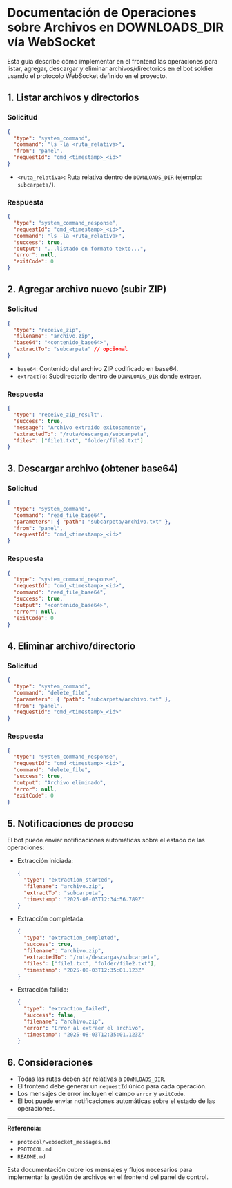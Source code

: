 # Documentación de Operaciones sobre Archivos en DOWNLOADS_DIR vía WebSocket

Esta guía describe cómo implementar en el frontend las operaciones para listar, agregar, descargar y eliminar archivos/directorios en el bot soldier usando el protocolo WebSocket definido en el proyecto.

## 1. Listar archivos y directorios

### Solicitud
```json
{
  "type": "system_command",
  "command": "ls -la <ruta_relativa>",
  "from": "panel",
  "requestId": "cmd_<timestamp>_<id>"
}
```
- `<ruta_relativa>`: Ruta relativa dentro de `DOWNLOADS_DIR` (ejemplo: `subcarpeta/`).

### Respuesta
```json
{
  "type": "system_command_response",
  "requestId": "cmd_<timestamp>_<id>",
  "command": "ls -la <ruta_relativa>",
  "success": true,
  "output": "...listado en formato texto...",
  "error": null,
  "exitCode": 0
}
```

## 2. Agregar archivo nuevo (subir ZIP)

### Solicitud
```json
{
  "type": "receive_zip",
  "filename": "archivo.zip",
  "base64": "<contenido_base64>",
  "extractTo": "subcarpeta" // opcional
}
```
- `base64`: Contenido del archivo ZIP codificado en base64.
- `extractTo`: Subdirectorio dentro de `DOWNLOADS_DIR` donde extraer.

### Respuesta
```json
{
  "type": "receive_zip_result",
  "success": true,
  "message": "Archivo extraído exitosamente",
  "extractedTo": "/ruta/descargas/subcarpeta",
  "files": ["file1.txt", "folder/file2.txt"]
}
```

## 3. Descargar archivo (obtener base64)

### Solicitud
```json
{
  "type": "system_command",
  "command": "read_file_base64",
  "parameters": { "path": "subcarpeta/archivo.txt" },
  "from": "panel",
  "requestId": "cmd_<timestamp>_<id>"
}
```

### Respuesta
```json
{
  "type": "system_command_response",
  "requestId": "cmd_<timestamp>_<id>",
  "command": "read_file_base64",
  "success": true,
  "output": "<contenido_base64>",
  "error": null,
  "exitCode": 0
}
```

## 4. Eliminar archivo/directorio

### Solicitud
```json
{
  "type": "system_command",
  "command": "delete_file",
  "parameters": { "path": "subcarpeta/archivo.txt" },
  "from": "panel",
  "requestId": "cmd_<timestamp>_<id>"
}
```

### Respuesta
```json
{
  "type": "system_command_response",
  "requestId": "cmd_<timestamp>_<id>",
  "command": "delete_file",
  "success": true,
  "output": "Archivo eliminado",
  "error": null,
  "exitCode": 0
}
```

## 5. Notificaciones de proceso

El bot puede enviar notificaciones automáticas sobre el estado de las operaciones:
- Extracción iniciada:
  ```json
  {
    "type": "extraction_started",
    "filename": "archivo.zip",
    "extractTo": "subcarpeta",
    "timestamp": "2025-08-03T12:34:56.789Z"
  }
  ```
- Extracción completada:
  ```json
  {
    "type": "extraction_completed",
    "success": true,
    "filename": "archivo.zip",
    "extractedTo": "/ruta/descargas/subcarpeta",
    "files": ["file1.txt", "folder/file2.txt"],
    "timestamp": "2025-08-03T12:35:01.123Z"
  }
  ```
- Extracción fallida:
  ```json
  {
    "type": "extraction_failed",
    "success": false,
    "filename": "archivo.zip",
    "error": "Error al extraer el archivo",
    "timestamp": "2025-08-03T12:35:01.123Z"
  }
  ```

## 6. Consideraciones
- Todas las rutas deben ser relativas a `DOWNLOADS_DIR`.
- El frontend debe generar un `requestId` único para cada operación.
- Los mensajes de error incluyen el campo `error` y `exitCode`.
- El bot puede enviar notificaciones automáticas sobre el estado de las operaciones.

---

**Referencia:**
- `protocol/websocket_messages.md`
- `PROTOCOL.md`
- `README.md`

Esta documentación cubre los mensajes y flujos necesarios para implementar la gestión de archivos en el frontend del panel de control.
